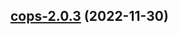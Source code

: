 

## [cops-2.0.3](https://github.com/truecharts/charts/compare/cops-2.0.2...cops-2.0.3) (2022-11-30)


